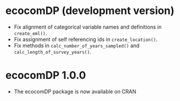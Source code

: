 # ecocomDP (development version)

* Fix alignment of categorical variable names and definitions in `create_eml()`.
* Fix assignment of self referencing ids in `create_location()`.
* Fix methods in `calc_number_of_years_sampled()` and `calc_length_of_survey_years()`.

# ecocomDP 1.0.0

* The ecocomDP package is now available on CRAN